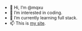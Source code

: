 - 👋 Hi, I’m @mqxu
- 👀 I’m interested in coding.
- 🌱 I’m currently learning full stack.
- 📫 This is [my site](https://mqxu.top).

<!---
mqxu/mqxu is a ✨ special ✨ repository because its `README.md` (this file) appears on your GitHub profile.
You can click the Preview link to take a look at your changes.
--->
